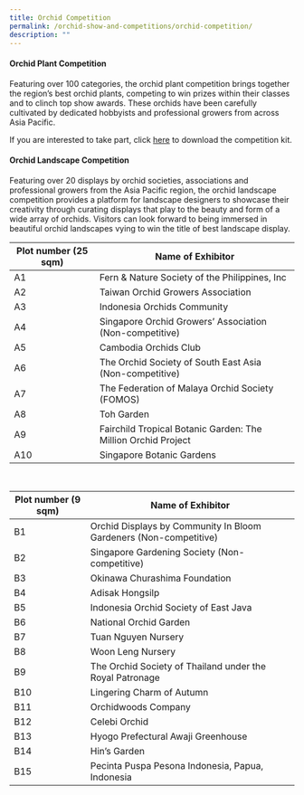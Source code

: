 ```yaml
---
title: Orchid Competition
permalink: /orchid-show-and-competitions/orchid-competition/
description: ""
---
```

#### Orchid Plant Competition
Featuring over 100 categories, the orchid plant competition brings together the region’s best orchid plants, competing to win prizes within their classes and to clinch top show awards. These orchids have been carefully cultivated by dedicated hobbyists and professional growers from across Asia Pacific.

If you are interested to take part, click [here](/files/apoc%20competition%20kit.pdf) to download the competition kit.
#### Orchid Landscape Competition
Featuring over 20 displays by orchid societies, associations and professional growers from the Asia Pacific region, the orchid landscape competition provides a platform for landscape designers to showcase their creativity through curating displays that play to the beauty and form of a wide array of orchids. Visitors can look forward to being immersed in beautiful orchid landscapes vying to win the title of best landscape display.



| Plot number (25 sqm) |Name of Exhibitor | 
| -------- | -------- | 
|	A1	|	Fern &amp; Nature Society of the Philippines, Inc	|
|	A2	|	Taiwan Orchid Growers Association	|
|	A3	|	Indonesia Orchids Community	|
|	A4	|	Singapore Orchid Growers’ Association (Non-competitive)	|
|	A5	|	Cambodia Orchids Club	|
|	A6	|	The Orchid Society of South East Asia	(Non-competitive)|
|	A7	|	The Federation of Malaya Orchid Society (FOMOS)	|
|	A8	|	Toh Garden	|
|	A9	|	Fairchild Tropical Botanic Garden: The Million Orchid Project	|
|	A10	|	Singapore Botanic Gardens	|

<br>

| Plot number (9 sqm) |Name of Exhibitor | 
| -------- | -------- | 
|	B1	|	Orchid Displays by Community In Bloom Gardeners	(Non-competitive)|
|	B2	|	Singapore Gardening Society	(Non-competitive)|
|	B3	|	Okinawa Churashima Foundation	|
|	B4	|	Adisak Hongsilp	|
|	B5	|	Indonesia Orchid Society of East Java	|
|	B6	|	National Orchid Garden	|
|	B7	|	Tuan Nguyen Nursery	|
|	B8	|	Woon Leng Nursery	|
|	B9	|	The Orchid Society of Thailand under the Royal Patronage	|
|	B10	|	Lingering Charm of Autumn	|
|	B11	|	Orchidwoods Company	|
|	B12	|	Celebi Orchid	|
|	B13	|	Hyogo Prefectural Awaji Greenhouse	|
|	B14	|	Hin’s Garden	|
|	B15	|	Pecinta Puspa Pesona Indonesia, Papua, Indonesia	|